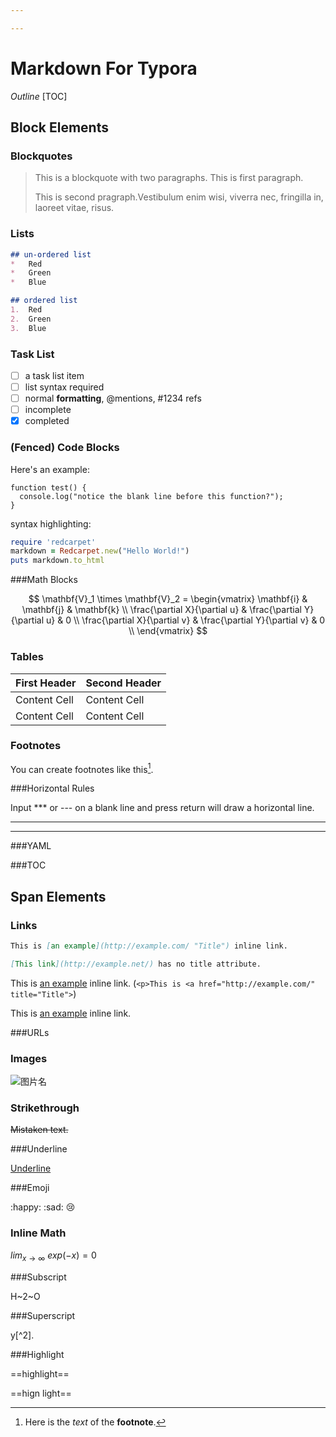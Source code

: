 ```yaml
---

---
```


# Markdown For Typora

*Outline*
[TOC]

## Block Elements
### Blockquotes

> This is a blockquote with two paragraphs. This is first paragraph.
>
> This is second pragraph.Vestibulum enim wisi, viverra nec, fringilla in, laoreet vitae, risus.

### Lists

``` markdown
## un-ordered list
*   Red
*   Green
*   Blue

## ordered list
1.  Red
2. 	Green
3.	Blue
```

### Task List 
- [ ] a task list item
- [ ] list syntax required
- [ ] normal **formatting**, @mentions, #1234 refs
- [ ] incomplete
- [x] completed

### (Fenced) Code Blocks

Here's an example:

```
function test() {
  console.log("notice the blank line before this function?");
}
```

syntax highlighting:
```ruby
require 'redcarpet'
markdown = Redcarpet.new("Hello World!")
puts markdown.to_html
```
###Math Blocks

$$
\mathbf{V}_1 \times \mathbf{V}_2 =  \begin{vmatrix} 
\mathbf{i} & \mathbf{j} & \mathbf{k} \\
\frac{\partial X}{\partial u} &  \frac{\partial Y}{\partial u} & 0 \\
\frac{\partial X}{\partial v} &  \frac{\partial Y}{\partial v} & 0 \\
\end{vmatrix}
$$

### Tables

| First Header | Second Header |
| ------------ | ------------- |
| Content Cell | Content Cell  |
| Content Cell | Content Cell  |

### Footnotes

You can create footnotes like this[^footnote].

[^footnote]: Here is the *text* of the **footnote**.

###Horizontal Rules   

Input *** or --- on a blank line and press return will draw a horizontal line.

---
***

###YAML 



###TOC

## Span Elements
### Links

``` markdown
This is [an example](http://example.com/ "Title") inline link.

[This link](http://example.net/) has no title attribute.
```

This is [an example](http://example.com/"Title") inline link. (`<p>This is <a href="http://example.com/" title="Title">`)

This is [an example](http://example.com/"Title") inline link.

###URLs



### Images
![图片名](http://www.tigu.cn/images/bigimages/logo.png)

### Strikethrough

~~Mistaken text.~~

###Underline

<u>Underline</u>

###Emoji

:happy: 
:sad:
:cry:

### Inline Math
$lim_{x \to \infty} \ exp(-x)=0$

###Subscript

H~2~O

###Superscript

y[^2].

###Highlight

==highlight==

==hign light==


